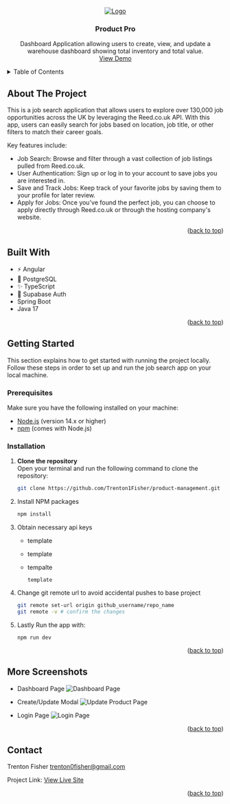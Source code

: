 
<a id="readme-top"></a>

<!-- PROJECT LOGO -->
<br />
<div align="center">
  <a href="https://github.com/Trenton1Fisher/product-management">
    <img src="" alt="Logo">

  </a>

<h3 align="center">Product Pro</h3>

  <p align="center">
    Dashboard Application allowing users to create, view, and update a warehouse dashboard showing total inventory and total value.
    <br />
    <a href="https://product.trentonfisher.xyz">View Demo</a>
  </p>
</div>

<!-- TABLE OF CONTENTS -->
<details>
  <summary>Table of Contents</summary>
  <ol>
    <li>
      <a href="#about-the-project">About The Project</a>
      <ul>
        <li><a href="#built-with">Built With</a></li>
      </ul>
    </li>
    <li>
      <a href="#getting-started">Getting Started</a>
      <ul>
        <li><a href="#prerequisites">Prerequisites</a></li>
        <li><a href="#prerequisites">Installation</a></li>
      </ul>
    </li>
    <li><a href="#usage">More ScreenShots</a></li>
    <li><a href="#contact">Contact</a></li>
  </ol>
</details>

<!-- ABOUT THE PROJECT -->
## About The Project
This is a job search application that allows users to explore over 130,000 job opportunities across the UK by leveraging the Reed.co.uk API. With this app, users can easily search for jobs based on location, job title, or other filters to match their career goals.

Key features include:
  - Job Search: Browse and filter through a vast collection of job listings pulled from Reed.co.uk.
  - User Authentication: Sign up or log in to your account to save jobs you are interested in.
  - Save and Track Jobs: Keep track of your favorite jobs by saving them to your profile for later review.
  - Apply for Jobs: Once you've found the perfect job, you can choose to apply directly through Reed.co.uk or through the hosting company's website.

<p align="right">(<a href="#readme-top">back to top</a>)</p>

## Built With

- ⚡️ Angular
- 🐘 PostgreSQL
- ✨ TypeScript
- 💨 Supabase Auth
- Spring Boot
- Java 17

<p align="right">(<a href="#readme-top">back to top</a>)</p>

<!-- GETTING STARTED -->
## Getting Started

This section explains how to get started with running the project locally. Follow these steps in order to set up and run the job search app on your local machine.

### Prerequisites

Make sure you have the following installed on your machine:
- [Node.js](https://nodejs.org/) (version 14.x or higher)
- [npm](https://www.npmjs.com/) (comes with Node.js)

### Installation

1. **Clone the repository**  
   Open your terminal and run the following command to clone the repository:
   ```bash
   git clone https://github.com/Trenton1Fisher/product-management.git
2. Install NPM packages
   ```sh
   npm install
   ```
3. Obtain necessary api keys
   
   - template
     
   - template
   
   - tempalte
     ```
     template
      ```
     
5. Change git remote url to avoid accidental pushes to base project
   ```sh
   git remote set-url origin github_username/repo_name
   git remote -v # confirm the changes
   ```
   
6. Lastly Run the app with:
   ```
   npm run dev
   ```

<p align="right">(<a href="#readme-top">back to top</a>)</p>

<!-- USAGE EXAMPLES -->
## More Screenshots

- Dashboard Page
  <img src="" alt="Dashboard Page" />

- Create/Update Modal
  <img src="" alt="Update Product Page" />
  
- Login Page
  <img src="" alt="Login Page"/>

<p align="right">(<a href="#readme-top">back to top</a>)</p>

<!-- CONTACT -->
## Contact

Trenton Fisher
trenton0fisher@gmail.com

Project Link: [View Live Site](https://product.trentonfisher.xyz)

<p align="right">(<a href="#readme-top">back to top</a>)</p>


<!-- MARKDOWN LINKS & IMAGES -->
<!-- https://www.markdownguide.org/basic-syntax/#reference-style-links -->
[contributors-shield]: https://img.shields.io/github/contributors/github_username/repo_name.svg?style=for-the-badge
[contributors-url]: https://github.com/github_username/repo_name/graphs/contributors
[forks-shield]: https://img.shields.io/github/forks/github_username/repo_name.svg?style=for-the-badge
[forks-url]: https://github.com/github_username/repo_name/network/members
[stars-shield]: https://img.shields.io/github/stars/github_username/repo_name.svg?style=for-the-badge
[stars-url]: https://github.com/github_username/repo_name/stargazers
[issues-shield]: https://img.shields.io/github/issues/github_username/repo_name.svg?style=for-the-badge
[issues-url]: https://github.com/github_username/repo_name/issues
[license-shield]: https://img.shields.io/github/license/github_username/repo_name.svg?style=for-the-badge
[license-url]: https://github.com/github_username/repo_name/blob/master/LICENSE.txt
[linkedin-shield]: https://img.shields.io/badge/-LinkedIn-black.svg?style=for-the-badge&logo=linkedin&colorB=555
[linkedin-url]: https://linkedin.com/in/linkedin_username
[product-screenshot]: images/screenshot.png
[Next.js]: https://img.shields.io/badge/next.js-000000?style=for-the-badge&logo=nextdotjs&logoColor=white
[Next-url]: https://nextjs.org/
[React.js]: https://img.shields.io/badge/React-20232A?style=for-the-badge&logo=react&logoColor=61DAFB
[React-url]: https://reactjs.org/
[Vue.js]: https://img.shields.io/badge/Vue.js-35495E?style=for-the-badge&logo=vuedotjs&logoColor=4FC08D
[Vue-url]: https://vuejs.org/
[Angular.io]: https://img.shields.io/badge/Angular-DD0031?style=for-the-badge&logo=angular&logoColor=white
[Angular-url]: https://angular.io/
[Svelte.dev]: https://img.shields.io/badge/Svelte-4A4A55?style=for-the-badge&logo=svelte&logoColor=FF3E00
[Svelte-url]: https://svelte.dev/
[Laravel.com]: https://img.shields.io/badge/Laravel-FF2D20?style=for-the-badge&logo=laravel&logoColor=white
[Laravel-url]: https://laravel.com
[Bootstrap.com]: https://img.shields.io/badge/Bootstrap-563D7C?style=for-the-badge&logo=bootstrap&logoColor=white
[Bootstrap-url]: https://getbootstrap.com
[JQuery.com]: https://img.shields.io/badge/jQuery-0769AD?style=for-the-badge&logo=jquery&logoColor=white
[JQuery-url]: https://jquery.com 
